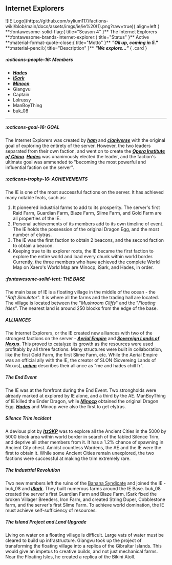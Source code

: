  ## Internet Explorers
<div class="grid" markdown>
![IE Logo](https://github.com/xylium117/factions-wiki/blob/main/docs/assets/imgs/ie/ie%20(1).png?raw=true){ align=left }
**:fontawesome-solid-flag:{ title="Season 4" }** The Internet Explorers<br>
**:fontawesome-brands-internet-explorer:{ title="Status" }** Active<br>
**:material-format-quote-close:{ title="Motto" }** <b><i>"Oil up, coming in 5."</i></b><br>
**:material-pencil:{ title="Description" }** <b><i>"We explore..."</i></b>  
{ .card }
</div>

##### :octicons-people-16: Members
- <b><i><a href="/players/hades.md">Hades</a></i></b>  <br>
- <b><i><a href="/players/isark.md">iSark</a></i></b>   <br>
- <b><i><a href="/players/minocp.md">Minocp</a></i></b><br>
- Giangvu<br>
- Captain <br>
- Lolrussy<br>
- ManBoyThing <br>
- buk_08 <br>
___

##### :octicons-goal-16: GOAL
The Internet Explorers was created by [***ham***](../staff/ham.md) and [***claniverse***](../staff/realclay.md) with the original goal of exploring the entirety of the server. However, the two leaders separated from their own faction, and went on to create the [***Opera Institute of China***](oc.md). [***Hades***](../players/hades.nd) was unanimously elected the leader, and the faction's ultimate goal was ammended to "becoming the most powerful and influential faction on the server". <br>

##### :octicons-trophy-16: ACHIEVEMENTS
The IE is one of the most successful factions on the server. It has achieved many notable feats, such as:<br>
1. It pioneered industrial farms to add to its prosperity. The server's first Raid Farm, Guardian Farm, Blaze Farm, Slime Farm, and Gold Farm are all properties of the IE.<br>
2. Personal achievements of its members add to its own timeline of event. The IE holds the possession of the original Dragon Egg, and the most number of elytras. <br>
3. The IE was the first faction to obtain 2 beacons, and the second faction to obtain a beacon.<br>
4. Keeping true to its explorer roots, the IE became the first faction to explore the entire world and load every chunk within world border. Currently, the three members who have achieved the complete World Map on Xaero's World Map are Minocp, iSark, and Hades, in order.<br>

##### :fontawesome-solid-tent: THE BASE
The main base of IE is a floating village in the middle of the ocean - the "*Raft Simulator*". It is where all the farms and the trading hall are located. The village is located between the "*Mushroom Cliffs*" and the "*Floating Isles*". The nearest land is around 250 blocks from the edge of the base. <br>

##### ALLIANCES
The Internet Explorers, or the IE created new alliances with two of the strongest factions on the server - [***Aerial Empire***](ae.md) and [***Sovereign Lands of Noxus***](slon.md). This proved to catalyze its growth as the resources were used profitably by all three factions. Many structures were built in collaboration, like the first Gold Farm, the first Slime Farm, etc. While the Aerial Empire was an official ally with the IE, the creator of SLON (Sovereing Lands of Noxus), [***unium***](../staff/unium.md) describes their alliance as "me and hades chill fr".<br>

##### The End Event
The IE was at the forefront during the End Event. Two strongholds were already marked at explored by IE alone, and a third by the AE. ManBoyThing of IE killed the Ender Dragon, while [***Minocp***](../players/minocp.md) obtained the original Dragon Egg. [***Hades***](../players/hades.md) and Minocp were also the first to get elytras. <br>

##### Silence Trim Incident
A devious plot by [***ItzSKP***](../players/itzskp.md) was to explore all the Ancient Cities in the 5000 by 5000 block area within world border in search of the fabled Silence Trim, and deprive all other members from it. It has a 1.2% chance of spawning in Ancient City chest. Amidst countless Wardens, the AE and the IE were the first to obtain it. While some Ancient Cities remain unexplored, the two factions were successful at making the trim extremely rare.<br>

##### The Industrial Revolution
Two new members left the ruins of the [Banana Syndicate](bs.md) and joined the IE - buk_08 and [***iSark***](../players/isark.md). They built numerous farms around the IE Base. buk_08 created the server's first Guardian Farm and Blaze Farm. iSark fixed the broken Villager Breeders, Iron Farm, and created String Duper, Cobblestone farm, and the server's first Slime Farm. To achieve world domination, the IE must achieve self-sufficiency of resources.<br>

##### The Island Project and Land Upgrade
Living on water on a floating village is difficult. Large vats of water must be cleared to build up infrastructure. Giangvu took up the project of transforming the floating village into a replica of the Gibraltar Islands. This would give an impetus to creative builds, and not just mechanical farms. Near the Floating Isles, he created a replica of the Bikini Atoll.<br>


